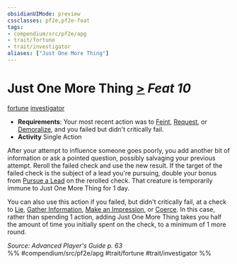 ```yaml
---
obsidianUIMode: preview
cssclasses: pf2e,pf2e-feat
tags:
- compendium/src/pf2e/apg
- trait/fortune
- trait/investigator
aliases: ["Just One More Thing"]
---
```

# Just One More Thing  [>](rules/core-rulebook/chapter-9-playing-the-game.md#Actions "Single Action") *Feat 10*  
[fortune](rules/traits/fortune.md "Fortune Effect Trait")  [investigator](rules/traits/investigator-apg.md "Investigator Class Trait")  

- **Requirements**: Your most recent action was to [Feint](rules/actions/feint.md), [Request](rules/actions/request.md), or [Demoralize](rules/actions/demoralize.md), and you failed but didn't critically fail.
- **Activity** Single Action

After your attempt to influence someone goes poorly, you add another bit of information or ask a pointed question, possibly salvaging your previous attempt. Reroll the failed check and use the new result. If the target of the failed check is the subject of a lead you're pursuing, double your bonus from [Pursue a Lead](rules/actions/pursue-a-lead-apg.md) on the rerolled check. That creature is temporarily immune to Just One More Thing for 1 day.

You can also use this action if you failed, but didn't critically fail, at a check to [Lie](rules/actions/lie.md), [Gather Information](rules/actions/gather-information.md), [Make an Impression](rules/actions/make-an-impression.md), or [Coerce](rules/actions/coerce.md). In this case, rather than spending 1 action, adding Just One More Thing takes you half the amount of time you initially spent on the check, to a minimum of 1 more round.

*Source: Advanced Player's Guide p. 63*  
%% #compendium/src/pf2e/apg #trait/fortune #trait/investigator %%